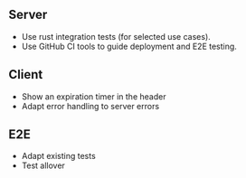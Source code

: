 ## Server
- Use rust integration tests (for selected use cases).
- Use GitHub CI tools to guide deployment and E2E testing.

## Client
- Show an expiration timer in the header
- Adapt error handling to server errors

## E2E
- Adapt existing tests
- Test allover